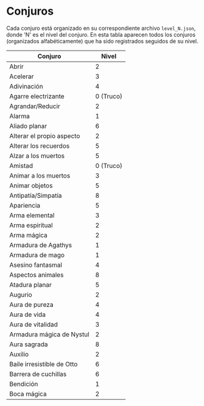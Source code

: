 # Conjuros

Cada conjuro está organizado en su correspondiente archivo `level_N.json`, donde 'N' es el nivel del conjuro.
En esta tabla aparecen todos los conjuros (organizados alfabéticamente) que ha sido registrados seguidos de su nivel.

| **Conjuro**                | **Nivel** |
|----------------------------|-----------|
| Abrir                      | 2         |
| Acelerar                   | 3         |
| Adivinación                | 4         |
| Agarre electrizante        | 0 (Truco) |
| Agrandar/Reducir           | 2         |
| Alarma                     | 1         |
| Aliado planar              | 6         |
| Alterar el propio aspecto  | 2         |
| Alterar los recuerdos      | 5         |
| Alzar a los muertos        | 5         |
| Amistad                    | 0 (Truco) |
| Animar a los muertos       | 3         |
| Animar objetos             | 5         |
| Antipatía/Simpatía         | 8         |
| Apariencia                 | 5         |
| Arma elemental             | 3         |
| Arma espiritual            | 2         |
| Arma mágica                | 2         |
| Armadura de Agathys        | 1         |
| Armadura de mago           | 1         |
| Asesino fantasmal          | 4         |
| Aspectos animales          | 8         |
| Atadura planar             | 5         |
| Augurio                    | 2         |
| Aura de pureza             | 4         |
| Aura de vida               | 4         |
| Aura de vitalidad          | 3         |
| Armadura mágica de Nystul  | 2         |
| Aura sagrada               | 8         |
| Auxilio                    | 2         |
| Baile irresistible de Otto | 6         |
| Barrera de cuchillas       | 6         |
| Bendición                  | 1         |
| Boca mágica                | 2         |
